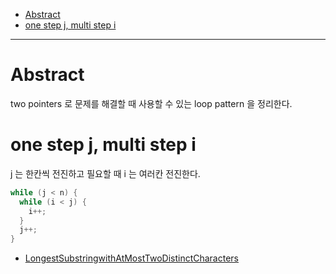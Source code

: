 - [Abstract](#abstract)
- [one step j, multi step i](#one-step-j-multi-step-i)

----

# Abstract

two pointers 로 문제를 해결할 때 사용할 수 있는 loop pattern 을 정리한다.

# one step j, multi step i

j 는 한칸씩 전진하고 필요할 때 i 는 여러칸 전진한다.

```cpp
while (j < n) {
  while (i < j) {
    i++;
  }
  j++;
}
```

* [LongestSubstringwithAtMostTwoDistinctCharacters](/leetcode/LongestSubstringwithAtMostTwoDistinctCharacters/)
